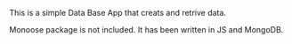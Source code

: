 This is a simple Data Base App that creats and retrive data.

Monoose package is not included. It has been written in JS and MongoDB.
